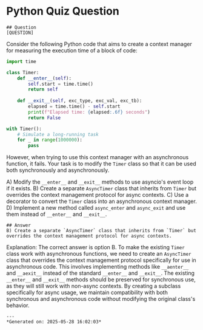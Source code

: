 # Python Quiz Question
    
    ## Question
    [QUESTION]
Consider the following Python code that aims to create a context manager for measuring the execution time of a block of code:

```python
import time

class Timer:
    def __enter__(self):
        self.start = time.time()
        return self
    
    def __exit__(self, exc_type, exc_val, exc_tb):
        elapsed = time.time() - self.start
        print(f"Elapsed time: {elapsed:.6f} seconds")
        return False

with Timer():
    # Simulate a long-running task
    for _ in range(1000000):
        pass
```

However, when trying to use this context manager with an asynchronous function, it fails. Your task is to modify the `Timer` class so that it can be used both synchronously and asynchronously.

A) Modify the `__enter__` and `__exit__` methods to use asyncio's event loop if it exists.
B) Create a separate `AsyncTimer` class that inherits from `Timer` but overrides the context management protocol for async contexts.
C) Use a decorator to convert the `Timer` class into an asynchronous context manager.
D) Implement a new method called `async_enter` and `async_exit` and use them instead of `__enter__` and `__exit__`.
    
    ## Answer
    B) Create a separate `AsyncTimer` class that inherits from `Timer` but overrides the context management protocol for async contexts.

Explanation:
The correct answer is option B. To make the existing `Timer` class work with asynchronous functions, we need to create an `AsyncTimer` class that overrides the context management protocol specifically for use in asynchronous code. This involves implementing methods like `__aenter__` and `__aexit__` instead of the standard `__enter__` and `__exit__`. The existing `__enter__` and `__exit__` methods should be preserved for synchronous use, as they will still work with non-async contexts. By creating a subclass specifically for async usage, we maintain compatibility with both synchronous and asynchronous code without modifying the original class's behavior.
    
    ---
    *Generated on: 2025-05-28 16:02:03*
    